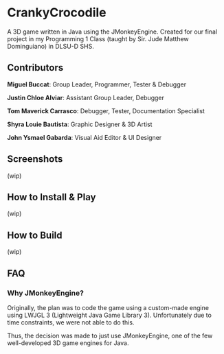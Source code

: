 # CrankyCrocodile
A 3D game written in Java using the JMonkeyEngine. Created for our final project in my Programming 1 Class (taught by Sir. Jude Matthew Dominguiano) in DLSU-D SHS.

## Contributors
**Miguel Buccat**: Group Leader, Programmer, Tester & Debugger

**Justin Chloe Alviar**: Assistant Group Leader, Debugger

**Tom Maverick Carrasco**: Debugger, Tester, Documentation Specialist

**Shyra Louie Bautista**: Graphic Designer & 3D Artist

**John Ysmael Gabarda**: Visual Aid Editor & UI Designer

## Screenshots
(wip)

## How to Install & Play
(wip)

## How to Build
(wip)

## FAQ
### Why JMonkeyEngine?
Originally, the plan was to code the game using a custom-made engine using LWJGL 3 (Lightweight Java Game Library 3). Unfortunately due to time constraints, we were not able to do this.

Thus, the decision was made to just use JMonkeyEngine, one of the few well-developed 3D game engines for Java.